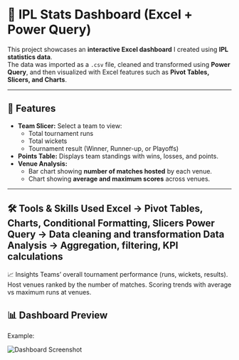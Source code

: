 # 🏏 IPL Stats Dashboard (Excel + Power Query)

This project showcases an **interactive Excel dashboard** I created using **IPL statistics data**.  
The data was imported as a `.csv` file, cleaned and transformed using **Power Query**, and then visualized with Excel features such as **Pivot Tables, Slicers, and Charts**.

---

## 🔹 Features
- **Team Slicer:** Select a team to view:
  - Total tournament runs  
  - Total wickets  
  - Tournament result (Winner, Runner-up, or Playoffs)  
- **Points Table:** Displays team standings with wins, losses, and points.  
- **Venue Analysis:**
  - Bar chart showing **number of matches hosted** by each venue.  
  - Chart showing **average and maximum scores** across venues.  

---
🛠️ Tools & Skills Used
Excel → Pivot Tables, Charts, Conditional Formatting, Slicers
Power Query → Data cleaning and transformation
Data Analysis → Aggregation, filtering, KPI calculations
---
📈 Insights
Teams’ overall tournament performance (runs, wickets, results).
Host venues ranked by the number of matches.
Scoring trends with average vs maximum runs at venues.
## 📊 Dashboard Preview


Example:

![Dashboard Screenshot](..IPL_Dash.jpg)
